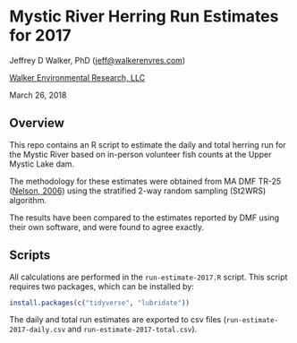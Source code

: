 Mystic River Herring Run Estimates for 2017
===========================================

Jeffrey D Walker, PhD (jeff@walkerenvres.com)

[Walker Environmental Research, LLC](https://walkerenvres.com)

March 26, 2018

## Overview

This repo contains an R script to estimate the daily and total herring run for the Mystic River based on in-person volunteer fish counts at the Upper Mystic Lake dam.

The methodology for these estimates were obtained from MA DMF TR-25 ([Nelson, 2006](http://www.mass.gov/eea/docs/dfg/dmf/publications/tr-25.pdf)) using the stratified 2-way random sampling (St2WRS) algorithm.

The results have been compared to the estimates reported by DMF using their own software, and were found to agree exactly.

## Scripts

All calculations are performed in the `run-estimate-2017.R` script. This script requires two packages, which can be installed by:

```r
install.packages(c("tidyverse", "lubridate"))
```

The daily and total run estimates are exported to csv files (`run-estimate-2017-daily.csv` and
`run-estimate-2017-total.csv`).
